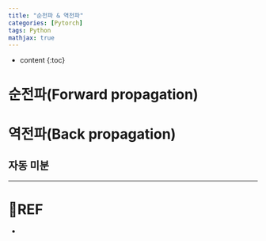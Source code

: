 ```yaml
---
title: "순전파 & 역전파"
categories: [Pytorch]
tags: Python
mathjax: true
---
```


* content
{:toc}


# 순전파(Forward propagation)



# 역전파(Back propagation)

## 자동 미분



---

# 📌REF

-   

